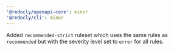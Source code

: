 ```yaml
---
'@redocly/openapi-core': minor
'@redocly/cli': minor
---
```


Added `recommended-strict` ruleset which uses the same rules as `recommended` but with the severity level set to `error` for all rules.
